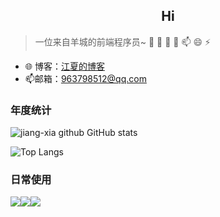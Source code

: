## <center>Hi</center>

> 一位来自羊城的前端程序员~ 🔭 🌱  👯 🤔 📫 😄 ⚡

- 🌐 博客：[江夏的博客](https://jiang-xia.top/)
- 📫邮箱：963798512@qq.com


### 年度统计

![jiang-xia github GitHub stats](https://github-readme-stats.vercel.app/api?username=jiang-xia&show_icons=true&theme=algolia&locale=cn&custom_title=jiang-xia的github统计)

![Top Langs](https://github-readme-stats.vercel.app/api/top-langs/?username=jiang-xia&layout=compact&theme=algolia&locale=cn&custom_title=jiang-xia常用的语言)

### 日常使用
 <img src="https://img.shields.io/badge/-VS%20Code-007ACC?style=plastic&logo=visual-studio-code" /><img src="https://img.shields.io/badge/-typescript-black?style=plastic&logo=typescript" /><img src="https://img.shields.io/badge/-Git-black?style=plastic&logo=git" />
